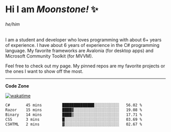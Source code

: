 
<!--
**MoonstoneStudios/MoonstoneStudios** is a ✨ _special_ ✨ repository because its `README.md` (this file) appears on your GitHub profile.

Here are some ideas to get you started:

- 🔭 I’m currently working on ...
- 🌱 I’m currently learning ...
- 👯 I’m looking to collaborate on ...
- 🤔 I’m looking for help with ...
- 💬 Ask me about ...
- 📫 How to reach me: ...
- 😄 Pronouns: ...
- ⚡ Fun fact: ...
-->

# Hi I am _Moonstone!_  ✨
###### he/him

I am a student and developer who loves programming with about 6+ years of experience. 
I have about 6 years of experience in the C# programming language. 
My favorite frameworks are Avalonia (for desktop apps) and Microsoft Community Toolkit (for MVVM).

Feel free to check out my page. My pinned repos are my favorite projects or the ones I want to show off the most. 

---

**Code Zone**


[![wakatime](https://wakatime.com/badge/user/35c755da-7226-42ef-89f9-892c03fbcf7e.svg?style=for-the-badge)](https://wakatime.com/@35c755da-7226-42ef-89f9-892c03fbcf7e)
<!--START_SECTION:waka-->

```txt
C#       45 mins         ██████████████░░░░░░░░░░░   56.02 %
Razor    15 mins         ████▓░░░░░░░░░░░░░░░░░░░░   19.08 %
Binary   14 mins         ████▒░░░░░░░░░░░░░░░░░░░░   17.71 %
CSS      3 mins          █░░░░░░░░░░░░░░░░░░░░░░░░   03.69 %
CSHTML   2 mins          ▓░░░░░░░░░░░░░░░░░░░░░░░░   02.67 %
```

<!--END_SECTION:waka-->

